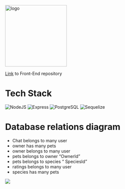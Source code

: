 <img alt="logo" src="https://user-images.githubusercontent.com/68439707/178267856-5cc81521-12b6-49bf-b002-dd88b0658c25.png" width="200" height="200"/>

<a href="https://github.com/rayssalves/frets-client/blob/master/README.md">Link</a> to Front-End repository

# Tech Stack

<p>
  <img alt="NodeJS" src="https://img.shields.io/badge/node.js-%2320232a.svg?style=for-the-badge&logo=node.js&logoColor=6DA55F"/>
  <img alt="Express" src="https://img.shields.io/badge/Express.js-%2320232a.svg?style=for-the-badge&logo=express&logoColor=white"/>
  <img alt="PostgreSQL" src="https://img.shields.io/badge/-PostgreSQL-%2320232a.svg?style=for-the-badge&logo=postgreSQL&logoColor=blue"/>
  <img alt="Sequelize" src="https://img.shields.io/badge/-Sequelize-%2320232a.svg?style=for-the-badge&logo=sequelize&logoColor=blue"/>
 </p>
 
<h1>Database relations diagram</h1>

- Chat belongs to many user
- owner has many pets
- owner belongs to many user
- pets belongs to owner “OwnerId”
- pets belongs to species “ SpeciesId”
- ratings belongs to many user
- species has many pets

<img src="https://user-images.githubusercontent.com/68439707/178280190-738958e5-4b49-4cf8-b80d-a011e9945478.png"/>

